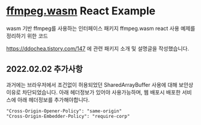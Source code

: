 # [ffmpeg.wasm](https://github.com/ffmpegwasm/ffmpeg.wasm "github ffmpegwasm link") React Example

wasm 기반 ffmpeg를 사용하는 인터페이스 패키지 ffmpeg.wasm react 사용 예제를 정리하기 위한 코드

https://ddochea.tistory.com/147 에 관련 패키지 소개 및 설명글을 작성했습니다.

## 2022.02.02 추가사항
과거에는 브라우저에서 조건없이 허용되었던 SharedArrayBuffer 사용에 대해 보안상 이유로 차단되었습니다.
아래 헤더정보가 있어야 사용가능하며, 웹 배포시 배포한 서비스에 아래 헤더정보를 추가해야합니다.

```
"Cross-Origin-Opener-Policy": "same-origin"
"Cross-Origin-Embedder-Policy": "require-corp"
```
